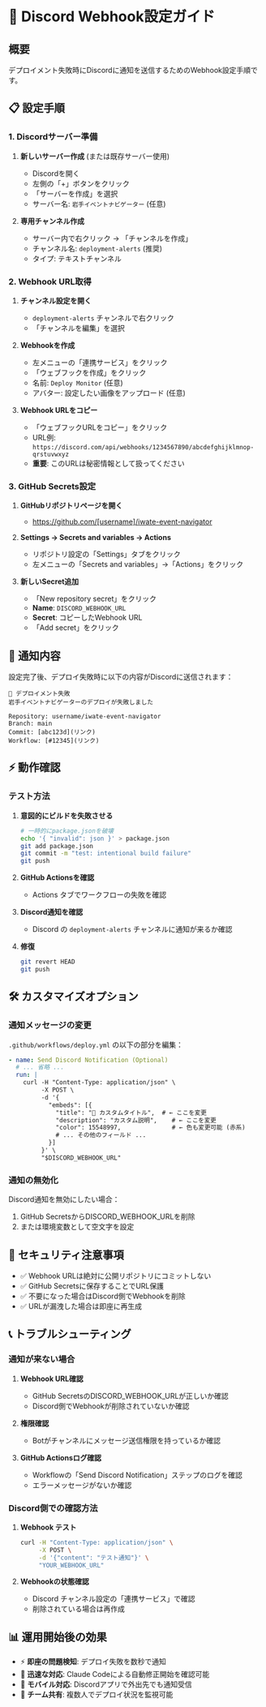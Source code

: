 # 🤖 Discord Webhook設定ガイド

## 概要

デプロイメント失敗時にDiscordに通知を送信するためのWebhook設定手順です。

## 📋 設定手順

### 1. Discordサーバー準備

1. **新しいサーバー作成** (または既存サーバー使用)
   - Discordを開く
   - 左側の「+」ボタンをクリック
   - 「サーバーを作成」を選択
   - サーバー名: `岩手イベントナビゲーター` (任意)

2. **専用チャンネル作成**
   - サーバー内で右クリック → 「チャンネルを作成」
   - チャンネル名: `deployment-alerts` (推奨)
   - タイプ: テキストチャンネル

### 2. Webhook URL取得

1. **チャンネル設定を開く**
   - `deployment-alerts` チャンネルで右クリック
   - 「チャンネルを編集」を選択

2. **Webhookを作成**
   - 左メニューの「連携サービス」をクリック
   - 「ウェブフックを作成」をクリック
   - 名前: `Deploy Monitor` (任意)
   - アバター: 設定したい画像をアップロード (任意)

3. **Webhook URLをコピー**
   - 「ウェブフックURLをコピー」をクリック
   - URL例: `https://discord.com/api/webhooks/1234567890/abcdefghijklmnop-qrstuvwxyz`
   - **重要**: このURLは秘密情報として扱ってください

### 3. GitHub Secrets設定

1. **GitHubリポジトリページを開く**
   - https://github.com/[username]/iwate-event-navigator

2. **Settings → Secrets and variables → Actions**
   - リポジトリ設定の「Settings」タブをクリック
   - 左メニューの「Secrets and variables」→「Actions」をクリック

3. **新しいSecret追加**
   - 「New repository secret」をクリック
   - **Name**: `DISCORD_WEBHOOK_URL`
   - **Secret**: コピーしたWebhook URL
   - 「Add secret」をクリック

## 🔔 通知内容

設定完了後、デプロイ失敗時に以下の内容がDiscordに送信されます：

```
🚨 デプロイメント失敗
岩手イベントナビゲーターのデプロイが失敗しました

Repository: username/iwate-event-navigator
Branch: main
Commit: [abc123d](リンク)
Workflow: [#12345](リンク)
```

## ⚡ 動作確認

### テスト方法

1. **意図的にビルドを失敗させる**
   ```bash
   # 一時的にpackage.jsonを破壊
   echo '{ "invalid": json }' > package.json
   git add package.json
   git commit -m "test: intentional build failure"
   git push
   ```

2. **GitHub Actionsを確認**
   - Actions タブでワークフローの失敗を確認

3. **Discord通知を確認**
   - Discord の `deployment-alerts` チャンネルに通知が来るか確認

4. **修復**
   ```bash
   git revert HEAD
   git push
   ```

## 🛠 カスタマイズオプション

### 通知メッセージの変更

`.github/workflows/deploy.yml` の以下の部分を編集：

```yaml
- name: Send Discord Notification (Optional)
  # ... 省略 ...
  run: |
    curl -H "Content-Type: application/json" \
         -X POST \
         -d '{
           "embeds": [{
             "title": "🚨 カスタムタイトル",  # ← ここを変更
             "description": "カスタム説明",    # ← ここを変更
             "color": 15548997,              # ← 色も変更可能 (赤系)
             # ... その他のフィールド ...
           }]
         }' \
         "$DISCORD_WEBHOOK_URL"
```

### 通知の無効化

Discord通知を無効にしたい場合：

1. GitHub SecretsからDISCORD_WEBHOOK_URLを削除
2. または環境変数として空文字を設定

## 🔐 セキュリティ注意事項

- ✅ Webhook URLは絶対に公開リポジトリにコミットしない
- ✅ GitHub Secretsに保存することでURL保護
- ✅ 不要になった場合はDiscord側でWebhookを削除
- ✅ URLが漏洩した場合は即座に再生成

## 📞 トラブルシューティング

### 通知が来ない場合

1. **Webhook URL確認**
   - GitHub SecretsのDISCORD_WEBHOOK_URLが正しいか確認
   - Discord側でWebhookが削除されていないか確認

2. **権限確認**
   - Botがチャンネルにメッセージ送信権限を持っているか確認

3. **GitHub Actionsログ確認**
   - Workflowの「Send Discord Notification」ステップのログを確認
   - エラーメッセージがないか確認

### Discord側での確認方法

1. **Webhook テスト**
   ```bash
   curl -H "Content-Type: application/json" \
        -X POST \
        -d '{"content": "テスト通知"}' \
        "YOUR_WEBHOOK_URL"
   ```

2. **Webhookの状態確認**
   - Discord チャンネル設定の「連携サービス」で確認
   - 削除されている場合は再作成

## 📊 運用開始後の効果

- ⚡ **即座の問題検知**: デプロイ失敗を数秒で通知
- 🔄 **迅速な対応**: Claude Codeによる自動修正開始を確認可能
- 📱 **モバイル対応**: Discordアプリで外出先でも通知受信
- 👥 **チーム共有**: 複数人でデプロイ状況を監視可能